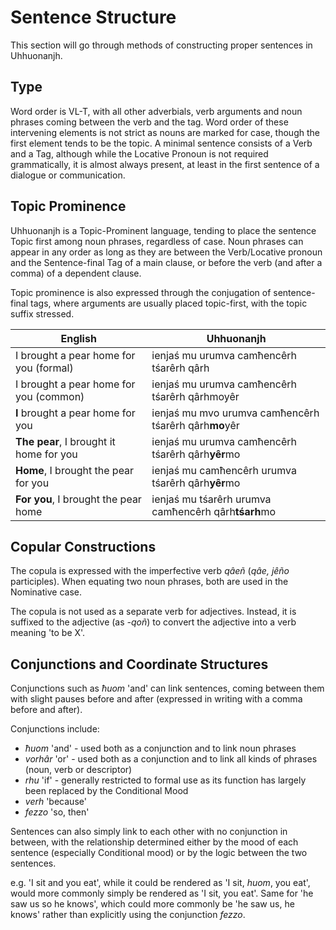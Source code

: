 # Sentence Structure

This section will go through methods of constructing proper sentences in Uhhuonanjh.

## Type

Word order is VL-T, with all other adverbials, verb arguments and noun phrases coming between the verb and the tag.  Word order of these intervening elements is not strict as nouns are marked for case, though the first element tends to be the topic.  A minimal sentence consists of a Verb and a Tag, although while the Locative Pronoun is not required grammatically, it is almost always present, at least in the first sentence of a dialogue or communication.

## Topic Prominence

Uhhuonanjh is a Topic-Prominent language, tending to place the sentence Topic first among noun phrases, regardless of case.  Noun phrases can appear in any order as long as they are between the Verb/Locative pronoun and the Sentence-final Tag of a main clause, or before the verb (and after a comma) of a dependent clause.

Topic prominence is also expressed through the conjugation of sentence-final tags, where arguments are usually placed topic-first, with the topic suffix stressed.

|English                                |Uhhuonanjh                                   |
|---------------------------------------|---------------------------------------------|
|I brought a pear home for you (formal) |ienjaś mu urumva camħencêrh tśarêrh qârh     |
|I brought a pear home for you (common) |ienjaś mu urumva camħencêrh tśarêrh qârhmoyêr|
|**I** brought a pear home for you      |ienjaś mu mvo urumva camħencêrh tśarêrh qârh**mo**yêr|
|**The pear**, I brought it home for you|ienjaś mu urumva camħencêrh tśarêrh qârh**yêr**mo|
|**Home**, I brought the pear for you   |ienjaś mu camħencêrh urumva tśarêrh qârh**yêr**mo|
|**For you**, I brought the pear home   |ienjaś mu tśarêrh urumva camħencêrh qârh**tśarh**mo|

## Copular Constructions

The copula is expressed with the imperfective verb *qâeñ* (*qâe, jêño* participles).  When equating two noun phrases, both are used in the Nominative case.

The copula is not used as a separate verb for adjectives.  Instead, it is suffixed to the adjective (as *-qoñ*) to convert the adjective into a verb meaning 'to be X'.

## Conjunctions and Coordinate Structures

Conjunctions such as *ħuom* 'and' can link sentences, coming between them with slight pauses before and after (expressed in writing with a comma before and after).

Conjunctions include:

- *ħuom* 'and' - used both as a conjunction and to link noun phrases
- *vorhâr* 'or' - used both as a conjunction and to link all kinds of phrases (noun, verb or descriptor)
- *rhu* 'if' - generally restricted to formal use as its function has largely been replaced by the Conditional Mood
- *verh* 'because'
- *fezzo* 'so, then'

Sentences can also simply link to each other with no conjunction in between, with the relationship determined either by the mood of each sentence (especially Conditional mood) or by the logic between the two sentences.

e.g. 'I sit and you eat', while it could be rendered as 'I sit, *huom*, you eat', would more commonly simply be rendered as 'I sit, you eat'.  Same for 'he saw us so he knows', which could more commonly be 'he saw us, he knows' rather than explicitly using the conjunction *fezzo*.
